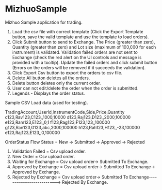 # MizhuoSample
Mizhuo Sample application for trading.
1. Load the csv file with correct template (Click the Export Template button, save the valid template and use the template to load orders).
2. Click Submit button to send to Exchange.
    The Price (greater than zero), Quantity (greater than zero) and Lot size (maximum of 100,000 for each instrument) is validated.
    Validation failed orders are not sent to Exchange (check the red alert on the UI controls and message is provided with a tooltip).
    Update the failed orders and click submit button (Errors on the orders will be removed if it succeeds the validation).
3. Click Export Csv button to export the orders to csv file.
4. Delete All button deletes all the orders.
5. Delete button deletes only the current order.
6. User can not edit/delete the order when the order is submitted.
7. Legends - Displays the order status.



Sample CSV Load data (used for testing).

TradingAccount,UserId,InstrumentCode,Side,Price,Quantity
c123,Rav123,C123,,1000,10000
d123,Raj123,D123,,2000,100000
e123,Ram123,E123,,0,1
f123,Rag123,F123,123,,100000
g123,Ran123,G123,abc,2000,100000
h123,Rah123,H123,,-23,100000
e123,Raj123,E123,,0,100000


OrderStatus Flow
 Status                 =     New             ->  Submitted           ->   Approved           ->    Rejected
1. Validation Failed      =     Csv upload order.
2. New Order              =     Csv upload order.
3. Waiting for Exchange   =     Csv upload order-> Submitted To Exchange.
4. Approved by Exchange   =     Csv upload order-> Submitted To Exchange-> Approved by Exchange.
5. Rejected by Exchange   =     Csv upload order-> Submitted To Exchange--------------------------> Rejected By Exchange.
